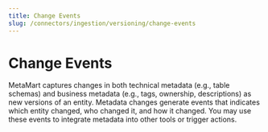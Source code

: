 ```yaml
---
title: Change Events
slug: /connectors/ingestion/versioning/change-events
---
```


# Change Events
MetaMart captures changes in both technical metadata (e.g., table schemas) and business metadata (e.g., tags, ownership, descriptions) as new versions of an entity. Metadata changes generate events that indicates which entity changed, who changed it, and how it changed. You may use these events to integrate metadata into other tools or trigger actions.
